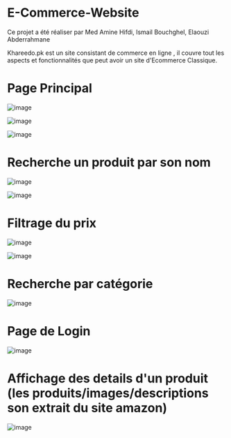 # E-Commerce-Website

Ce projet a été réaliser par Med Amine Hifdi, Ismail Bouchghel, Elaouzi Abderrahmane

Khareedo.pk est un site consistant de commerce en ligne , il couvre tout les aspects et fonctionnalités que peut avoir un site d'Ecommerce Classique. 

# Page Principal

![image](https://user-images.githubusercontent.com/101675260/220187204-35ce2f4c-eae9-44f3-b75e-3c853f5fe50f.png)

![image](https://user-images.githubusercontent.com/101675260/220187615-ea9cefed-ef93-4cc1-9d3f-81795ebedab6.png)

![image](https://user-images.githubusercontent.com/101675260/220188718-1ec85109-0a64-4264-8536-3fa5958d08bb.png)

# Recherche un produit par son nom

![image](https://user-images.githubusercontent.com/101675260/220188873-2d973df3-1e9b-4ab7-af5e-fb8cd547f944.png)

![image](https://user-images.githubusercontent.com/101675260/220188906-f4eb5ecc-ba36-4106-9e2c-2962282b54a8.png)

# Filtrage du prix 

![image](https://user-images.githubusercontent.com/101675260/220188986-a8028d21-a066-4118-bac7-3d6ea28fdae0.png)

![image](https://user-images.githubusercontent.com/101675260/220189125-a52f9bfb-7fc5-41a4-b1de-1356d1c13c45.png)


# Recherche par catégorie

![image](https://user-images.githubusercontent.com/101675260/220189288-e74626bb-eaec-4bbb-9b6e-9110256c409c.png)

# Page de Login 

![image](https://user-images.githubusercontent.com/101675260/220189473-28dd7eb7-a06e-4fb2-8236-ea14920f3326.png)

# Affichage des details d'un produit (les produits/images/descriptions son extrait du site amazon)

![image](https://user-images.githubusercontent.com/101675260/220189741-9c984bb0-b030-4e1d-ad01-8e72ee0be85e.png)

